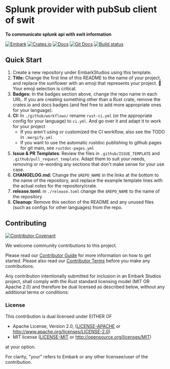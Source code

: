 <!-- Allow this file to not have a first line heading -->
<!-- markdownlint-disable-file MD041 no-emphasis-as-heading -->

<!-- inline html -->
<!-- markdownlint-disable-file MD033 -->


<!--- FIXME: Pick an emoji and name your project! --->
# Splunk provider with pubSub client of swit

<!--- FIXME: Write short catchy description/tagline of project --->
**To communicate splunk api with swit information**

<!--- FIXME: Update crate, repo and CI workflow names here! Remove any that are not relevant --->

[![Embark](https://img.shields.io/badge/embark-open%20source-blueviolet.svg)](https://embark.dev)
[![Crates.io](https://img.shields.io/crates/v/rust-gpu.svg)](https://crates.io/crates/rust-gpu)
[![Docs](https://docs.rs/rust-gpu/badge.svg)](https://docs.rs/rust-gpu)
[![Git Docs](https://img.shields.io/badge/git%20main%20docs-published-blue)](https://embarkstudios.github.io/presser/presser/index.html)
[![Build status](https://github.com/EmbarkStudios/physx-rs/workflows/CI/badge.svg)](https://github.com/EmbarkStudios/physx-rs/actions)


## Quick Start 

1. Create a new repository under EmbarkStudios using this template.
1. **Title:** Change the first line of this README to the name of your project, and replace the sunflower with an emoji that represents your project. 🚨 Your emoji selection is critical.
1. **Badges:** In the badges section above, change the repo name in each URL. If you are creating something other than a Rust crate, remove the crates.io and docs badges (and feel free to add more appropriate ones for your language).
1. **CI:** In `./github/workflows/` rename `rust-ci.yml` (or the appropriate config for your language) to `ci.yml`. And go over it and adapt it to work for your project
    - If you aren't using or customized the CI workflow, also see the TODO in `.mergify.yml`
    - If you want to use the automatic rustdoc publishing to github pages for git main, see `rustdoc-pages.yml`
1. **Issue & PR Templates**: Review the files in `.github/ISSUE_TEMPLATE` and `.github/pull_request_template`. Adapt them
to suit your needs, removing or re-wording any sections that don't make sense for your use case.
1. **CHANGELOG.md:** Change the `$REPO_NAME` in the links at the bottom to the name of the repository, and replace the example template lines with the actual notes for the repository/crate.
1. **release.toml:** in `./release.toml` change the `$REPO_NAME` to the name of the repository
1. **Cleanup:** Remove this section of the README and any unused files (such as configs for other languages) from the repo.

## Contributing

[![Contributor Covenant](https://img.shields.io/badge/contributor%20covenant-v1.4-ff69b4.svg)](CODE_OF_CONDUCT.md)

We welcome community contributions to this project.

Please read our [Contributor Guide](CONTRIBUTING.md) for more information on how to get started.
Please also read our [Contributor Terms](CONTRIBUTING.md#contributor-terms) before you make any contributions.

Any contribution intentionally submitted for inclusion in an Embark Studios project, shall comply with the Rust standard licensing model (MIT OR Apache 2.0) and therefore be dual licensed as described below, without any additional terms or conditions:

### License

This contribution is dual licensed under EITHER OF

- Apache License, Version 2.0, ([LICENSE-APACHE](LICENSE-APACHE) or <http://www.apache.org/licenses/LICENSE-2.0>)
- MIT license ([LICENSE-MIT](LICENSE-MIT) or <http://opensource.org/licenses/MIT>)

at your option.

For clarity, "your" refers to Embark or any other licensee/user of the contribution.
